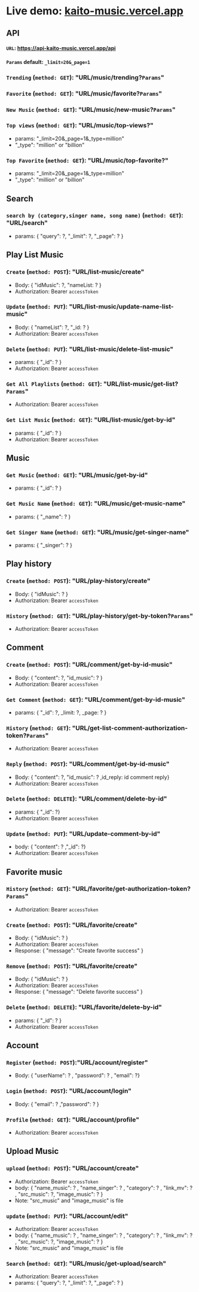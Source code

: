 # Live demo: [kaito-music.vercel.app](https://kaito-music.vercel.app/)

## API

#### `URL`: <https://api-kaito-music.vercel.app/api>

#### `Params` default: `_limit=20&_page=1`

### `Trending` (`method: GET`): "URL/music/trending?`Params`"

### `Favorite` (`method: GET`): "URL/music/favorite?`Params`"

### `New Music` (`method: GET`): "URL/music/new-music?`Params`"

### `Top views` (`method: GET`): "URL/music/top-views?"

-   params: "\_limit=20&\_page=1&\_type=million"
-   "\_type": "million" or "billion"

### `Top Favorite` (`method: GET`): "URL/music/top-favorite?"

-   params: "\_limit=20&\_page=1&\_type=million"
-   "\_type": "million" or "billion"

## Search

### `search by (category,singer name, song name)` (`method: GET`): "URL/search"

-   params: { "query": ?, "\_limit": ?, "\_page": ? }

## Play List Music

### `Create` (`method: POST`): "URL/list-music/create"

-   Body: { "idMusic": ?, "nameList: ? }
-   Authorization: Bearer `accessToken`

### `Update` (`method: PUT`): "URL/list-music/update-name-list-music"

-   Body: { "nameList": ?, "\_id: ? }
-   Authorization: Bearer `accessToken`

### `Delete` (`method: PUT`): "URL/list-music/delete-list-music"

-   params: { "\_id": ? }
-   Authorization: Bearer `accessToken`

### `Get All Playlists` (`method: GET`): "URL/list-music/get-list?`Params`"

-   Authorization: Bearer `accessToken`

### `Get List Music` (`method: GET`): "URL/list-music/get-by-id"

-   params: { "\_id": ? }
-   Authorization: Bearer `accessToken`

## Music

### `Get Music` (`method: GET`): "URL/music/get-by-id"

-   params: { "\_id": ? }

### `Get Music Name` (`method: GET`): "URL/music/get-music-name"

-   params: { "\_name": ? }

### `Get Singer Name` (`method: GET`): "URL/music/get-singer-name"

-   params: { "\_singer\": ? }

## Play history

### `Create` (`method: POST`): "URL/play-history/create"

-   Body: { "idMusic": ? }
-   Authorization: Bearer `accessToken`

### `History` (`method: GET`): "URL/play-history/get-by-token?`Params`"

-   Authorization: Bearer `accessToken`

## Comment

### `Create` (`method: POST`): "URL/comment/get-by-id-music"

-   Body: { "content": ?, "id_music": ? }
-   Authorization: Bearer `accessToken`

### `Get Comment` (`method: GET`): "URL/comment/get-by-id-music"

-   params: { "\_id": ?, \_limit: ?, \_page: ? }

### `History` (`method: GET`): "URL/get-list-comment-authorization-token?`Params`"

-   Authorization: Bearer `accessToken`

### `Reply` (`method: POST`): "URL/comment/get-by-id-music"

-   Body: { "content": ?, "id_music": ? ,id_reply: id comment reply}
-   Authorization: Bearer `accessToken`

### `Delete` (`method: DELETE`): "URL/comment/delete-by-id"

-   params: { "\_id": ?}
-   Authorization: Bearer `accessToken`

### `Update` (`method: PUT`): "URL/update-comment-by-id"

-   body: { "content": ? ,"\_id": ?}
-   Authorization: Bearer `accessToken`

## Favorite music

### `History` (`method: GET`): "URL/favorite/get-authorization-token?`Params`"

-   Authorization: Bearer `accessToken`

### `Create` (`method: POST`): "URL/favorite/create"

-   Body: { "idMusic": ? }
-   Authorization: Bearer `accessToken`
-   Response: { "message": "Create favorite success" }

### `Remove` (`method: POST`): "URL/favorite/create"

-   Body: { "idMusic": ? }
-   Authorization: Bearer `accessToken`
-   Response: { "message": "Delete favorite success" }

### `Delete` (`method: DELETE`): "URL/favorite/delete-by-id"

-   params: { "\_id": ? }
-   Authorization: Bearer `accessToken`

## Account

### `Register` (`method: POST`):"URL/account/register"

-   Body: { "userName": ? , "password": ? , "email": ?}

### `Login` (`method: POST`): "URL/account/login"

-   Body: { "email": ? ,"password": ? }

### `Profile` (`method: GET`): "URL/account/profile"

-   Authorization: Bearer `accessToken`

## Upload Music

### `upload` (`method: POST`): "URL/account/create"

-   Authorization: Bearer `accessToken`
-   body: { "name_music": ? , "name_singer": ? , "category": ? , "link_mv": ? , "src_music": ?, "image_music": ? }
-   Note: "src_music" and "image_music" is file

### `update` (`method: PUT`): "URL/account/edit"

-   Authorization: Bearer `accessToken`
-   body: { "name_music": ? , "name_singer": ? , "category": ? , "link_mv": ? , "src_music": ?, "image_music": ? }
-   Note: "src_music" and "image_music" is file

### `Search` (`method: GET`): "URL/music/get-upload/search"

-   Authorization: Bearer `accessToken`
-   params: { "query": ?, "\_limit": ?, "\_page": ? }
